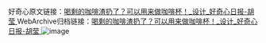 好奇心原文链接：[喝剩的咖啡渣扔了？可以用来做咖啡杯！_设计_好奇心日报-胡莹 ](https://www.qdaily.com/articles/9979.html)
WebArchive归档链接：[喝剩的咖啡渣扔了？可以用来做咖啡杯！_设计_好奇心日报-胡莹 ](http://web.archive.org/web/20180715120614/http://www.qdaily.com:80/articles/9979.html)
![image](http://ww3.sinaimg.cn/large/007d5XDply1g3vhgapelaj30u04k77wh)